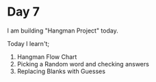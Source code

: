 # Day 7
I am building "Hangman Project" today.

Today I learn't;
1. Hangman Flow Chart
2. Picking a Random word and checking answers
3. Replacing Blanks with Guesses